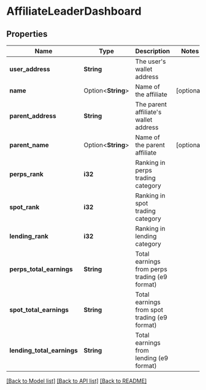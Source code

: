 # AffiliateLeaderDashboard

## Properties

Name | Type | Description | Notes
------------ | ------------- | ------------- | -------------
**user_address** | **String** | The user's wallet address | 
**name** | Option<**String**> | Name of the affiliate | [optional]
**parent_address** | **String** | The parent affiliate's wallet address | 
**parent_name** | Option<**String**> | Name of the parent affiliate | [optional]
**perps_rank** | **i32** | Ranking in perps trading category | 
**spot_rank** | **i32** | Ranking in spot trading category | 
**lending_rank** | **i32** | Ranking in lending category | 
**perps_total_earnings** | **String** | Total earnings from perps trading (e9 format) | 
**spot_total_earnings** | **String** | Total earnings from spot trading (e9 format) | 
**lending_total_earnings** | **String** | Total earnings from lending (e9 format) | 

[[Back to Model list]](../README.md#documentation-for-models) [[Back to API list]](../README.md#documentation-for-api-endpoints) [[Back to README]](../README.md)


